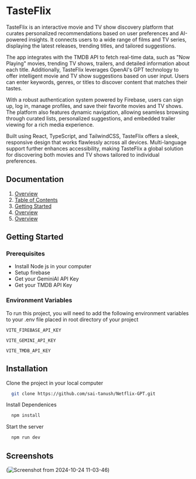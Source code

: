 
# TasteFlix

TasteFlix is an interactive movie and TV show discovery platform that curates personalized recommendations based on user preferences and AI-powered insights. It connects users to a wide range of films and TV series, displaying the latest releases, trending titles, and tailored suggestions.

The app integrates with the TMDB API to fetch real-time data, such as "Now Playing" movies, trending TV shows, trailers, and detailed information about each title. Additionally, TasteFlix leverages OpenAI's GPT technology to offer intelligent movie and TV show suggestions based on user input. Users can enter keywords, genres, or titles to discover content that matches their tastes.

With a robust authentication system powered by Firebase, users can sign up, log in, manage profiles, and save their favorite movies and TV shows. The platform also features dynamic navigation, allowing seamless browsing through curated lists, personalized suggestions, and embedded trailer viewing for a rich media experience.

Built using React, TypeScript, and TailwindCSS, TasteFlix offers a sleek, responsive design that works flawlessly across all devices. Multi-language support further enhances accessibility, making TasteFlix a global solution for discovering both movies and TV shows tailored to individual preferences.


## Documentation

1.  [Overview](https://linktodocumentation)
2.  [Table of Contents](https://linktodocumentation)
3.  [Getting Started](https://linktogettingstarted)
4.  [Overview](https://linktodocumentation)
5.  [Overview](https://linktodocumentation)


## Getting Started

### Prerequisites
  * Install Node js in your computer
  * Setup firebase
  * Get your GeminiAI API Key 
  * Get your TMDB API Key
### Environment Variables

To run this project, you will need to add the following environment variables to your .env file placed in root directory of your project

`VITE_FIREBASE_API_KEY`

`VITE_GEMINI_API_KEY`

`VITE_TMDB_API_KEY`


## Installation

Clone the project in your local computer 
```bash
  git clone https://github.com/sai-tanush/Netflix-GPT.git
```

Install Dependenices
```bash
  npm install
```

Start the server
```bash
  npm run dev
```
## Screenshots

(![Screenshot from 2024-10-24 11-03-46](https://github.com/user-attachments/assets/fe5f54ce-fba8-4310-aa68-45636e54a0d5))
